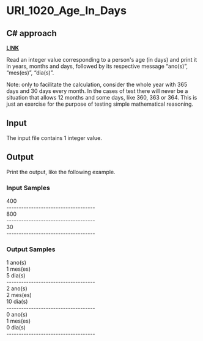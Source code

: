 # URI_1020_Age_In_Days

## C# approach

<strong> <a href='https://www.urionlinejudge.com.br/judge/en/problems/view/1020'> LINK </a> </strong>  <br>

Read an integer value corresponding to a person's age (in days) and print it in years, months and days, followed by its respective message “ano(s)”, “mes(es)”, “dia(s)”.

Note: only to facilitate the calculation, consider the whole year with 365 days and 30 days every month. In the cases of test there will never be a situation that allows 12 months and some days, like 360, 363 or 364. This is just an exercise for the purpose of testing simple mathematical reasoning.

## Input <br>
The input file contains 1 integer value.

## Output <br>
Print the output, like the following example.

### Input Samples
400 <br>
------------------------------------ <br>
800 <br>
------------------------------------ <br>
30 <br>
------------------------------------ <br>

### Output Samples
1 ano(s) <br>
1 mes(es) <br>
5 dia(s) <br>
------------------------------------ <br>
2 ano(s) <br>
2 mes(es) <br> 
10 dia(s) <br>
------------------------------------ <br>
0 ano(s) <br>
1 mes(es) <br>
0 dia(s) <br>
------------------------------------ <br>